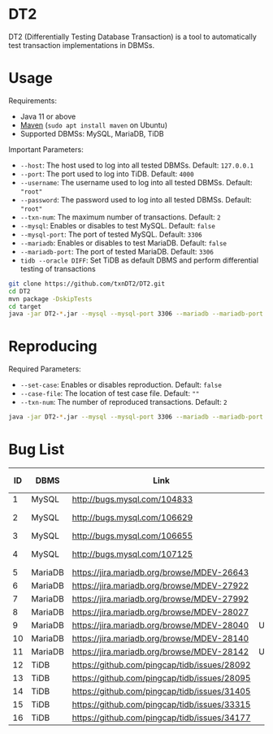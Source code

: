 # DT2

DT2 (Differentially Testing Database Transaction) is a tool to automatically test transaction implementations in DBMSs.

# Usage
Requirements:
* Java 11 or above
* [Maven](https://maven.apache.org/) (`sudo apt install maven` on Ubuntu)
* Supported DBMSs: MySQL, MariaDB, TiDB

Important Parameters:
* `--host`: The host used to log into all tested DBMSs. Default: `127.0.0.1`
* `--port`: The port used to log into TiDB. Default: `4000`
* `--username`: The username used to log into all tested DBMSs. Default: `"root"`
* `--password`: The password used to log into all tested DBMSs. Default: `"root"`
* `--txn-num`: The maximum number of transactions. Default: `2`
* `--mysql`: Enables or disables to test MySQL. Default: `false`
* `--mysql-port`: The port of tested MySQL. Default: `3306`
* `--mariadb`: Enables or disables to test MariaDB. Default: `false`
* `--mariadb-port`: The port of tested MariaDB. Default: `3306`
* `tidb --oracle DIFF`: Set TiDB as default DBMS and perform differential testing of transactions

```bash
git clone https://github.com/txnDT2/DT2.git
cd DT2
mvn package -DskipTests
cd target
java -jar DT2-*.jar --mysql --mysql-port 3306 --mariadb --mariadb-port 10006 --port 4000 --txn-num 2 tidb --oracle DIFF
```
# Reproducing
Required Parameters:
* `--set-case`: Enables or disables reproduction. Default: `false`
* `--case-file`: The location of test case file. Default: `""`
* `--txn-num`: The number of reproduced transactions. Default: `2`

```bash
java -jar DT2-*.jar --mysql --mysql-port 3306 --mariadb --mariadb-port 10006 --port 4000 --set-case --case-file .\\cases\\test.txt --txn-num 2 tidb --oracle DIFF
```
# Bug List

| ID | DBMS | Link | Status | Transaction Related |
| --- | --- | --- |  :---: | :---: |
| 1 | MySQL | http://bugs.mysql.com/104833 | Duplicate | Yes |
| 2 | MySQL | http://bugs.mysql.com/106629 | False positive | Yes |
| 3 | MySQL | http://bugs.mysql.com/106655 | Duplicate | Yes |
| 4 | MySQL | http://bugs.mysql.com/107125 | False positive | No |
| 5 | MariaDB | https://jira.mariadb.org/browse/MDEV-26643 | Duplicate | Yes |
| 6 | MariaDB | https://jira.mariadb.org/browse/MDEV-27922 | Verified | Yes |
| 7 | MariaDB | https://jira.mariadb.org/browse/MDEV-27992 | Fixed | Yes |
| 8 | MariaDB | https://jira.mariadb.org/browse/MDEV-28027 | Verified | No |
| 9 | MariaDB | https://jira.mariadb.org/browse/MDEV-28040 | Unconfirmed | Yes |
| 10 | MariaDB | https://jira.mariadb.org/browse/MDEV-28140 | Verified | No |
| 11 | MariaDB | https://jira.mariadb.org/browse/MDEV-28142 | Unconfirmed | No |
| 12 | TiDB | https://github.com/pingcap/tidb/issues/28092 | Duplicate | Yes |
| 13 | TiDB | https://github.com/pingcap/tidb/issues/28095 | Duplicate | Yes |
| 14 | TiDB | https://github.com/pingcap/tidb/issues/31405 | Verified | No |
| 15 | TiDB | https://github.com/pingcap/tidb/issues/33315 | Duplicate | Yes |
| 16 | TiDB | https://github.com/pingcap/tidb/issues/34177 | Verified | No |
